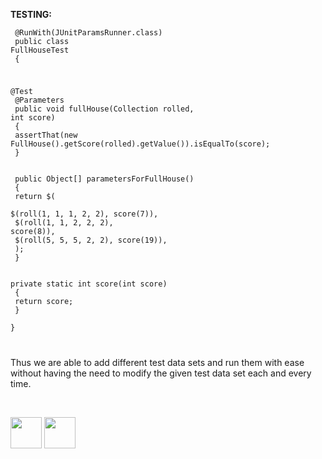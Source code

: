
<b>TESTING:</b>

<code><pre>
@RunWith(JUnitParamsRunner.class)<br>
public class FullHouseTest <br>
{<br>

@Test<br>
@Parameters<br>
public void fullHouse(Collection rolled, int score)<br> 
{<br>
assertThat(new FullHouse().getScore(rolled).getValue()).isEqualTo(score);<br>
}<br>
<br>
public Object[] parametersForFullHouse()<br> 
{<br>
return $(<br>
$(roll(1, 1, 1, 2, 2), score(7)),<br>
$(roll(1, 1, 2, 2, 2), score(8)),<br>
$(roll(5, 5, 5, 2, 2), score(19)),<br>
);<br>
}<br>
<br>
private static int score(int score) <br>
{<br>
return score;<br>
}<br>
}<br>
</pre></code>

Thus we are able to add different test data sets and run them with ease without having the need to modify the given test data set each and every time.

<br>

[<img src="https://cloud.githubusercontent.com/assets/14101008/10718970/e8253ecc-7b43-11e5-8fcb-af3acab64686.png" width="50" height="50"></img>](https://github.com/hariniiyer/CSCI-5828_Presentation2_Testing-Frameworks/blob/master/data1.md)
[<img src="https://cloud.githubusercontent.com/assets/14101008/10718969/e5b6db32-7b43-11e5-886a-b848ca79f105.png" width="50" height="50"></img>](https://github.com/hariniiyer/CSCI-5828_Presentation2_Testing-Frameworks/blob/master/data3.md)


